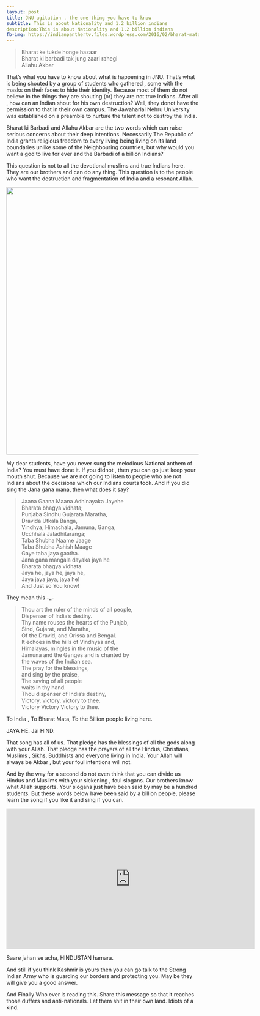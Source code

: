 ```yaml
---
layout: post
title: JNU agitation , the one thing you have to know
subtitle: This is about Nationality and 1.2 billion indians
description:This is about Nationality and 1.2 billion indians
fb-img: https://indianpanthertv.files.wordpress.com/2016/02/bharat-mata-small.png
---
```


<blockquote class="blocky">Bharat ke tukde honge hazaar <br/> 
Bharat ki barbadi tak jung zaari rahegi  <br/> 
Allahu Akbar  <br/> 
</blockquote>

That’s what you have to know about what is happening in JNU. That’s what is being shouted by a group of students who gathered , some with the masks on their faces to hide their identity. Because most of them do not believe in the things they are shouting (or) they are not true Indians. After all , how can an Indian shout for his own destruction? Well, they donot have the permission to that in their own campus. The Jawaharlal Nehru University was established on a preamble to nurture the talent not to destroy the India.

Bharat ki Barbadi and Allahu Akbar are the two words which can raise serious concerns about their deep intentions. Necessarily The Republic of India grants religious freedom to every living being living on its land boundaries unlike some of the Neighbouring countries, but why would you want a god to live for ever and the Barbadi of a billion Indians?

This question is not to all the devotional muslims and true Indians here. They are our brothers and can do any thing. This question is to the people who want the destruction and fragmentation of India and a resonant Allah.

<img src="http://i.dailymail.co.uk/i/pix/2016/02/09/22/3108BF4400000578-0-image-a-4_1455057525344.jpg" width="700" class="img img-responsive" />

My dear students, have you never sung the melodious National anthem of India?
You must have done it. If you didnot , then you can go just keep your mouth shut. Because we are not going to listen to people who are not Indians about the decisions which our Indians courts took. And if you did sing the Jana gana mana, then what does it say?

<blockquote class="blocky">Jaana Gaana Maana Adhinayaka Jayehe<br/>
Bharata bhagya vidhata;<br/>  
Punjaba Sindhu Gujarata Maratha,<br/>  
Dravida Utkala Banga,<br/>  
Vindhya, Himachala, Jamuna, Ganga,<br/>    
Ucchhala Jaladhitaranga;<br/>  
Taba Shubha Naame Jaage<br/>  
Taba Shubha Ashish Maage<br/>  
Gaye taba jaya gaatha.<br/>  
Jana gana mangala dayaka jaya he<br/>  
Bharata bhagya vidhata.<br/>  
Jaya he, jaya he, jaya he,<br/>  
Jaya jaya jaya, jaya he!<br/>  
And Just so You know!</blockquote>
They mean this -_-  

<blockquote class="blocky"> Thou art the ruler of the minds of all people,<br/>  
Dispenser of India’s destiny.<br/>  
Thy name rouses the hearts of the Punjab,<br/>  
Sind, Gujarat, and Maratha,<br/>  
Of the Dravid, and Orissa and Bengal.<br/>  
It echoes in the hills of Vindhyas and,<br/>  
Himalayas, mingles in the music of the<br/>  
Jamuna and the Ganges and is chanted by<br/>  
the waves of the Indian sea.<br/>  
The pray for the blessings,<br/>  
and sing by the praise,<br/>  
The saving of all people<br/>  
waits in thy hand.<br/>  
Thou dispenser of India’s destiny,<br/>  
Victory, victory, victory to thee.<br/>  
Victory Victory Victory to thee. </blockquote>
To India , To Bharat Mata, To the Billion people living here.  

JAYA HE. Jai HIND.

That song has all of us. That pledge has the blessings of all the gods along with your Allah. That pledge has the prayers of all the Hindus, Christians, Muslims , Sikhs, Buddhists and everyone living in India. Your Allah will always be Akbar , but your foul intentions will not.

And by the way for a second do not even think that you can divide us Hindus and Muslims with your sickening , foul slogans. Our brothers know what Allah supports. Your slogans just have been said by may be a hundred students. But these words below have been said by a billion people, please learn the song if you like it and sing if you can.

 <iframe width="650" height="368" src="https://www.youtube.com/embed/k4ODTGGSQlQ" frameborder="0" allowfullscreen></iframe>
 

Saare jahan se acha, HINDUSTAN hamara.

And still if you think Kashmir is yours then you can go talk to the Strong Indian Army who is guarding our borders and protecting you. May be they will give you a good answer.

And Finally  Who ever is reading this. Share this message so that it reaches those duffers and anti-nationals. Let them shit in their own land. Idiots of a kind.